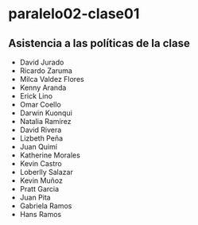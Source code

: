 # paralelo02-clase01
## Asistencia a las políticas de la clase
+ David Jurado
+ Ricardo Zaruma
+ Milca Valdez Flores
+ Kenny Aranda
+ Erick Lino
+ Omar Coello
+ Darwin Kuonqui
+ Natalia Ramírez
+ David Rivera
+ Lizbeth Peña
+ Juan Quimí
+ Katherine Morales
+ Kevin Castro
+ Loberlly Salazar
+ Kevin Muñoz
+ Pratt Garcia
+ Juan Pita
+ Gabriela Ramos
+ Hans Ramos
